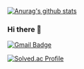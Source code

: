 [![Anurag's github stats](https://github-readme-stats.vercel.app/api?username=Potwings)](https://github.com/anuraghazra/github-readme-stats)

### Hi there 👋
[![Gmail Badge](https://img.shields.io/badge/Gmail-d14836?style=flat-square&logo=Gmail&logoColor=white&link=mailto:ygk0719@gmaIl.com)](mailto:ygk0719@gmaIl.com)

[![Solved.ac Profile](http://mazassumnida.wtf/api/generate_badge?boj=ygk1995)](https://solved.ac/ygk1995)
<!--
**Potwings/Potwings** is a ✨ _special_ ✨ repository because its `README.md` (this file) appears on your GitHub profile.

Here are some ideas to get you started:

- 🔭 I’m currently working on ...
- 🌱 I’m currently learning ...
- 👯 I’m looking to collaborate on ...
- 🤔 I’m looking for help with ...
- 💬 Ask me about ...
- 📫 How to reach me: ...
- 😄 Pronouns: ...
- ⚡ Fun fact: ...
-->
